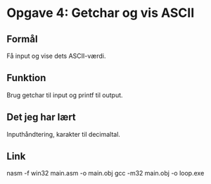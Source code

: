 # Opgave 4: Getchar og vis ASCII

## Formål
Få input og vise dets ASCII-værdi.

## Funktion
Brug getchar til input og printf til output.

## Det jeg har lært
Inputhåndtering, karakter til decimaltal.

## Link
nasm -f win32 main.asm -o main.obj
gcc -m32 main.obj -o loop.exe
